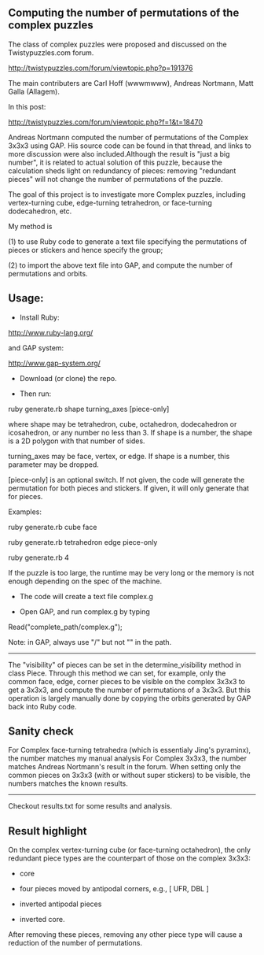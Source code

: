Computing the number of permutations of the complex puzzles
-------

The class of complex puzzles were proposed and discussed on the Twistypuzzles.com forum.

http://twistypuzzles.com/forum/viewtopic.php?p=191376

The main contributers are Carl Hoff (wwwmwww), Andreas Nortmann, Matt Galla (Allagem). 

In this post:

http://twistypuzzles.com/forum/viewtopic.php?f=1&t=18470

Andreas Nortmann computed the number of permutations of the Complex 3x3x3 using GAP. His source code can be found in that thread, and links to more discussion were also included.Although the result is "just a big number", it is related to actual solution of this puzzle, because the calculation sheds light on redundancy of pieces: removing "redundant pieces" will not change the number of permutations of the puzzle. 

The goal of this project is to investigate more Complex puzzles, including vertex-turning cube, edge-turning tetrahedron, or face-turning dodecahedron, etc.

My method is 

(1) to use Ruby code to generate a text file specifying the permutations of pieces or stickers and hence specify the group;

(2) to import the above text file into GAP, and compute the number of permutations and orbits.



Usage:
-------
- Install Ruby:

http://www.ruby-lang.org/

and GAP system:

http://www.gap-system.org/

- Download (or clone) the repo. 

- Then run:

ruby generate.rb shape turning_axes [piece-only]

where shape may be tetrahedron, cube, octahedron, dodecahedron or icosahedron, or any number no less than 3. If shape is a number, the shape is a 2D polygon with that number of sides.

turning_axes may be face, vertex, or edge. If shape is a number, this parameter may be dropped.

[piece-only] is an optional switch. If not given, the code will generate the permutation for both pieces and stickers. If given, it will only generate that for pieces.

Examples:

ruby generate.rb cube face

ruby generate.rb tetrahedron edge piece-only

ruby generate.rb 4

If the puzzle is too large, the runtime may be very long or the memory is not enough depending on the spec of the machine.

- The code will create a text file complex.g

- Open GAP, and run complex.g by typing

Read("complete_path/complex.g");

Note: in GAP, always use "/" but not "\" in the path.

------------
The "visibility" of pieces can be set in the determine_visibility method in class Piece. Through this method we can set, for example, only the common face, edge, corner pieces to be visible on the complex 3x3x3 to get a 3x3x3, and compute the number of permutations of a 3x3x3. But this operation is largely manually done by copying the orbits generated by GAP back into Ruby code.


Sanity check
------------
For Complex face-turning tetrahedra (which is essentialy Jing's pyraminx), the number matches my manual analysis
For Complex 3x3x3, the number matches Andreas Nortmann's result in the forum.
When setting only the common pieces on 3x3x3 (with or without super stickers) to be visible, the numbers matches the known results.

------------
Checkout results.txt for some results and analysis.

Result highlight
---------
On the complex vertex-turning cube (or face-turning octahedron), the only redundant piece types are the counterpart of those on the complex 3x3x3: 

- core

- four pieces moved by antipodal corners, e.g., [ UFR, DBL ]

- inverted antipodal pieces

- inverted core.

After removing these pieces, removing any other piece type will cause a reduction of the number of permutations.
